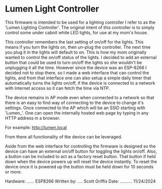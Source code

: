 # Lumen Light Controller

This firmware is intended to be used for a lighting controller I refer
to as the 'Lumen Lighting Controller'. The original intent of this controller is
to simply control some under cabnit white LED lights, for use at my mom's house.
  
This controller remembers the last setting of on/off for the lights. This means if
you turn the lights on, then un-plug the controller. The next time you plug it in
the lights will default to on. This is how my mom originally wanted to control the 
on/off status of the lights. I decided to add an external button that could be used
to turn on/off the lights so she wouldn't be unplugging it all the time. However since
the device was an ESP-8266 I decided not to stop there, so I made a web interface that
can control the lights, and from that interface one can also setup a simple daily timer 
that automatically turns the lights on/off, if the device is connected to a network
with Internet access so it can fetch the time via NTP.

The device remains in AP mode even when connected to a network so that there is an easy to
find way of connecting to the device to change it's settings. Once connected to the AP which
will be an SSID starting with 'Lumen_'. One can open the internally hosted web page by typing
in any HTTP address in a browser. 
  
For example: http://lumen.local

From there all functionality of the device can be leveraged.

Aside from the web interface for controlling the firmware is designed so the device can have an external
on/off button for toggling the lights on/off. Also, a button can be included to act as a factory reset 
button. That button if held down when the device powers up will reset the device instantly. To reset the device 
once it is powered up the button must be held down for 10 seconds or more.

Hardware: ...... ESP8266
Written by: .... Scott Griffis
Date: .......... 11/24/2024
